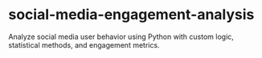 # social-media-engagement-analysis
Analyze social media user behavior using Python with custom logic, statistical methods, and engagement metrics.
